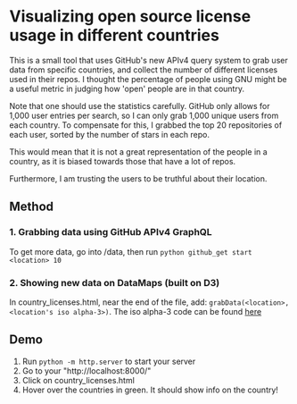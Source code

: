# Visualizing open source license usage in different countries
This is a small tool that uses GitHub's new APIv4 query system to grab user data from specific countries, and collect the number of different licenses used in their repos. I thought the percentage of people using GNU might be a useful metric in judging how 'open' people are in that country.

Note that one should use the statistics carefully. GitHub only allows for 1,000 user entries per search, so I can only grab 1,000 unique users from each country. To compensate for this, I grabbed the top 20 repositories of each user, sorted by the number of stars in each repo.

This would mean that it is not a great representation of the people in a country, as it is biased towards those that have a lot of repos.

Furthermore, I am trusting the users to be truthful about their location.
## Method
### 1. Grabbing data using GitHub APIv4 GraphQL
To get more data, go into /data, then run `python github_get start <location> 10`
### 2. Showing new data on DataMaps (built on D3)
In country_licenses.html, near the end of the file, add: `grabData(<location>, <location's iso alpha-3>)`. The iso alpha-3 code can be found [here](https://en.wikipedia.org/wiki/ISO_3166-1_alpha-3)
## Demo
1. Run `python -m http.server` to start your server
2. Go to your "http://localhost:8000/"
3. Click on country_licenses.html
4. Hover over the countries in green. It should show info on the country!
